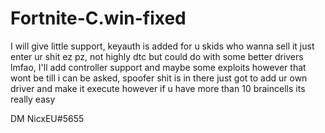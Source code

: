 # Fortnite-C.win-fixed
I will give little support, keyauth is added for u skids who wanna sell it just enter ur shit ez pz, not highly dtc but could do with some better drivers lmfao, I'll add controller support and maybe some exploits however that wont be till i can be asked, spoofer shit is in there just got to add ur own driver and make it execute however if u have more than 10 braincells its really easy

DM NicxEU#5655
